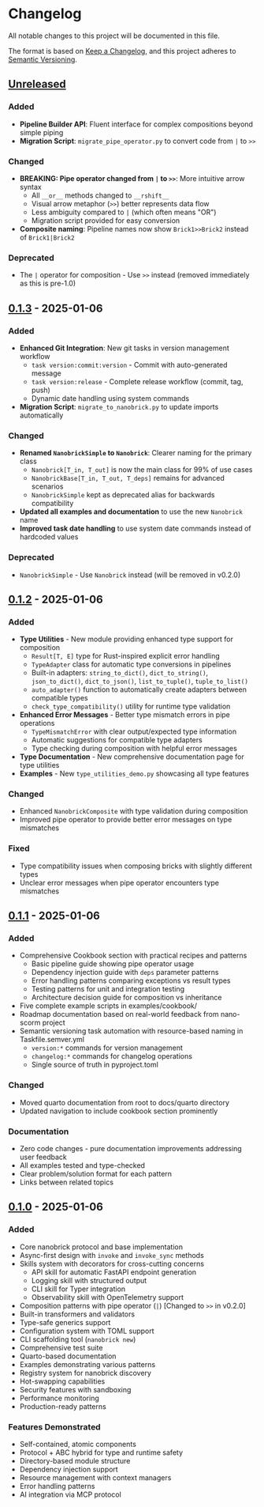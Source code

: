 # Changelog

All notable changes to this project will be documented in this file.

The format is based on [Keep a Changelog](https://keepachangelog.com/en/1.1.0/),
and this project adheres to [Semantic Versioning](https://semver.org/spec/v2.0.0.html).

## [Unreleased]

### Added
- **Pipeline Builder API**: Fluent interface for complex compositions beyond simple piping
- **Migration Script**: `migrate_pipe_operator.py` to convert code from `|` to `>>`

### Changed
- **BREAKING: Pipe operator changed from `|` to `>>`**: More intuitive arrow syntax
  - All `__or__` methods changed to `__rshift__`
  - Visual arrow metaphor (`>>`) better represents data flow
  - Less ambiguity compared to `|` (which often means "OR")
  - Migration script provided for easy conversion
- **Composite naming**: Pipeline names now show `Brick1>>Brick2` instead of `Brick1|Brick2`

### Deprecated
- The `|` operator for composition - Use `>>` instead (removed immediately as this is pre-1.0)

## [0.1.3] - 2025-01-06

### Added
- **Enhanced Git Integration**: New git tasks in version management workflow
  - `task version:commit:version` - Commit with auto-generated message
  - `task version:release` - Complete release workflow (commit, tag, push)
  - Dynamic date handling using system commands
- **Migration Script**: `migrate_to_nanobrick.py` to update imports automatically

### Changed
- **Renamed `NanobrickSimple` to `Nanobrick`**: Clearer naming for the primary class
  - `Nanobrick[T_in, T_out]` is now the main class for 99% of use cases
  - `NanobrickBase[T_in, T_out, T_deps]` remains for advanced scenarios
  - `NanobrickSimple` kept as deprecated alias for backwards compatibility
- **Updated all examples and documentation** to use the new `Nanobrick` name
- **Improved task date handling** to use system date commands instead of hardcoded values

### Deprecated
- `NanobrickSimple` - Use `Nanobrick` instead (will be removed in v0.2.0)

## [0.1.2] - 2025-01-06

### Added
- **Type Utilities** - New module providing enhanced type support for composition
  - `Result[T, E]` type for Rust-inspired explicit error handling
  - `TypeAdapter` class for automatic type conversions in pipelines
  - Built-in adapters: `string_to_dict()`, `dict_to_string()`, `json_to_dict()`, `dict_to_json()`, `list_to_tuple()`, `tuple_to_list()`
  - `auto_adapter()` function to automatically create adapters between compatible types
  - `check_type_compatibility()` utility for runtime type validation
- **Enhanced Error Messages** - Better type mismatch errors in pipe operations
  - `TypeMismatchError` with clear output/expected type information
  - Automatic suggestions for compatible type adapters
  - Type checking during composition with helpful error messages
- **Type Documentation** - New comprehensive documentation page for type utilities
- **Examples** - New `type_utilities_demo.py` showcasing all type features

### Changed
- Enhanced `NanobrickComposite` with type validation during composition
- Improved pipe operator to provide better error messages on type mismatches

### Fixed
- Type compatibility issues when composing bricks with slightly different types
- Unclear error messages when pipe operator encounters type mismatches

## [0.1.1] - 2025-01-06

### Added
- Comprehensive Cookbook section with practical recipes and patterns
  - Basic pipeline guide showing pipe operator usage
  - Dependency injection guide with `deps` parameter patterns
  - Error handling patterns comparing exceptions vs result types
  - Testing patterns for unit and integration testing
  - Architecture decision guide for composition vs inheritance
- Five complete example scripts in examples/cookbook/
- Roadmap documentation based on real-world feedback from nano-scorm project
- Semantic versioning task automation with resource-based naming in Taskfile.semver.yml
  - `version:*` commands for version management
  - `changelog:*` commands for changelog operations
  - Single source of truth in pyproject.toml

### Changed
- Moved quarto documentation from root to docs/quarto directory
- Updated navigation to include cookbook section prominently

### Documentation
- Zero code changes - pure documentation improvements addressing user feedback
- All examples tested and type-checked
- Clear problem/solution format for each pattern
- Links between related topics

## [0.1.0] - 2025-01-06

### Added
- Core nanobrick protocol and base implementation
- Async-first design with `invoke` and `invoke_sync` methods
- Skills system with decorators for cross-cutting concerns
  - API skill for automatic FastAPI endpoint generation
  - Logging skill with structured output
  - CLI skill for Typer integration
  - Observability skill with OpenTelemetry support
- Composition patterns with pipe operator (`|`) [Changed to `>>` in v0.2.0]
- Built-in transformers and validators
- Type-safe generics support
- Configuration system with TOML support
- CLI scaffolding tool (`nanobrick new`)
- Comprehensive test suite
- Quarto-based documentation
- Examples demonstrating various patterns
- Registry system for nanobrick discovery
- Hot-swapping capabilities
- Security features with sandboxing
- Performance monitoring
- Production-ready patterns

### Features Demonstrated
- Self-contained, atomic components
- Protocol + ABC hybrid for type and runtime safety
- Directory-based module structure
- Dependency injection support
- Resource management with context managers
- Error handling patterns
- AI integration via MCP protocol

[Unreleased]: https://github.com/yourusername/nanobricks/compare/v0.1.3...HEAD
[0.1.3]: https://github.com/yourusername/nanobricks/compare/v0.1.2...v0.1.3
[0.1.2]: https://github.com/yourusername/nanobricks/compare/v0.1.1...v0.1.2
[0.1.1]: https://github.com/yourusername/nanobricks/compare/v0.1.0...v0.1.1
[0.1.0]: https://github.com/yourusername/nanobricks/releases/tag/v0.1.0